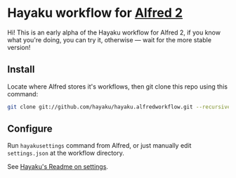 # Hayaku workflow for [Alfred 2](http://www.alfredapp.com/)

Hi! This is an early alpha of the Hayaku workflow for Alfred 2, if you know what you're doing, you can try it, otherwise — wait for the more stable version!

## Install

Locate where Alfred stores it's workflows, then git clone this repo using this command:

``` sh
git clone git://github.com/hayaku/hayaku.alfredworkflow.git --recursive
```

## Configure

Run `hayakusettings` command from Alfred, or just manually edit `settings.json` at the workflow directory.

See [Hayaku's Readme on settings](https://github.com/hayaku/hayaku#settings-and-preferences).
